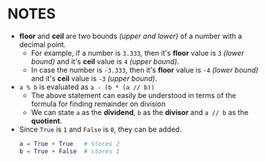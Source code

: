 # NOTES

- **floor** and **ceil** are two bounds _(upper and lower)_ of a number with a decimal point.
  - For example, if a number is `3.333`, then it's **floor** value is `3` _(lower bound)_ and it's **ceil** value is `4` _(upper bound)_.
  - In case the number is `-3.333`, then it's **floor** value is `-4` _(lower bound)_ and it's **ceil** value is `-3` _(upper bound)_.
- `a % b` is evaluated as `a - (b * (a // b))`
  - The above statement can easily be understood in terms of the formula for finding remainder on division
  - We can state `a` as the **dividend**, `b` as the **divisor** and `a // b` as the **quotient**.
- Since `True` is `1` and `False` is `0`, they can be added.
  ```py
  a = True + True   # stores 2
  b = True + False  # stores 1
  ```

